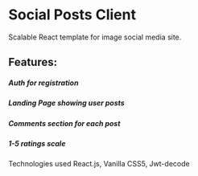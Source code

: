 # Social Posts Client

Scalable React template for image social media site.

## Features:
##### Auth for registration
##### Landing Page showing user posts
##### Comments section for each post
##### 1-5 ratings scale

Technologies used
React.js, Vanilla CSS5, Jwt-decode
